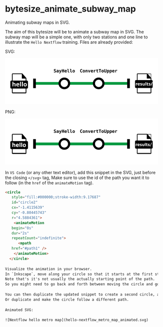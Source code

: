 # bytesize_animate_subway_map

Animating subway maps in SVG.

The aim of this bytesize will be to animate a subway map in SVG.
The subway map will be a simple one, with only two stations and one line to illustrate the `Hello Nextflow` training.
Files are already provided:

SVG:

![Nextflow hello metro map](hello-nextflow_metro_map.svg)

PNG:

![Nextflow hello metro map](hello-nextflow_metro_map.png)

In `VS Code` (or any other text editor), add this snippet in the SVG, just before the closing `</svg>` tag,
Make sure to use the id of the path you want it to follow (in the `href` of the `animateMotion` tag).

```html
<circle
   style="fill:#000000;stroke-width:9.17687"
   id="circle2"
   cx="-1.4115639"
   cy="-0.80445743"
   r="4.5884361">
    <animateMotion
   begin="0s"
   dur="2s"
   repeatCount="indefinite">
      <mpath
   href="#path1" />
    </animateMotion>
  </circle>

Visualize the animation in your browser.
In `Inkscape`, move along your circle so that it starts at the first station.
Note that's it's not usually the actually starting point of the path.
So you might need to go back and forth between moving the circle and go back to your browser to see the animation.

You can then duplicate the updated snippet to create a second circle, and play with `begin` to have a delay.
Or duplicate and make the circle follow a different path.

Animated SVG:

![Nextflow hello metro map](hello-nextflow_metro_map_animated.svg)
